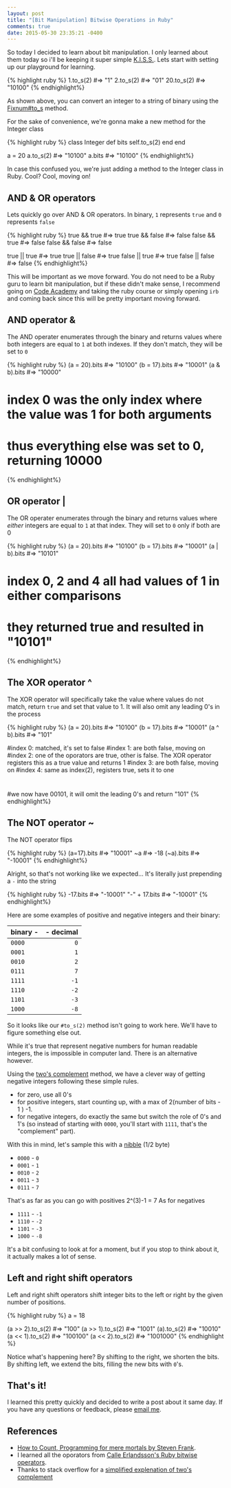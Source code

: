 ```yaml
---
layout: post
title: "[Bit Manipulation] Bitwise Operations in Ruby"
comments: true
date: 2015-05-30 23:35:21 -0400
---
```


So today I decided to learn about bit manipulation. I only learned about them today so i'll be keeping it super simple [K.I.S.S.](http://en.wikipedia.org/wiki/KISS_principle). Lets start with setting up our playground for learning.


{% highlight ruby %}
1.to_s(2)  #=> "1"
2.to_s(2)  #=> "01"
20.to_s(2) #=> "10100"
{% endhighlight%}

As shown above, you can convert an integer to a string of binary using the [Fixnum#to_s](http://ruby-doc.org/core-2.1.0/Fixnum.html#method-i-to_s) method.

For the sake of convenience, we're gonna make a new method for the Integer class

{% highlight ruby %}
class Integer
    def bits
        self.to_s(2)
    end
end

a = 20
a.to_s(2) #=> "10100"
a.bits    #=> "10100"
{% endhighlight%}

In case this confused you, we're just adding a method to the Integer class in Ruby. Cool? Cool, moving on!

## AND & OR operators

Lets quickly go over AND & OR operators. In binary, ```1``` represents ```true``` and ```0``` represents ```false```

{% highlight ruby %}
true && true    #=> true
true && false   #=> false
false && true   #=> false
false && false  #=> false

true || true    #=> true
true || false   #=> true
false || true   #=> true
false || false  #=> false
{% endhighlight%}

This will be important as we move forward. You do not need to be a Ruby guru to learn bit manipulation, but if these didn't make sense, I recommend going on [Code Academy](www.codecademy.com) and taking the ruby course or simply opening ```irb``` and coming back since this will be pretty important moving forward.

## AND operator &

The AND operater enumerates through the binary and returns values where both integers are equal to  ```1``` at both indexes. If they don't match, they will be set to ```0```

{% highlight ruby %}
(a = 20).bits   #=> "10100"
(b = 17).bits   #=> "10001"
(a & b).bits    #=> "10000"

# index 0 was the only index where the value was 1 for both arguments
# thus everything else was set to 0, returning 10000
{% endhighlight%}

## OR operator |

The OR operater enumerates through the binary and returns values where _either_ integers are equal to  ```1``` at that index. They will set to ```0``` only if both are 0

{% highlight ruby %}
(a = 20).bits   #=> "10100"
(b = 17).bits   #=> "10001"
(a | b).bits    #=> "10101"

# index 0, 2 and 4 all had values of 1 in either comparisons
# they returned true and resulted in "10101"
{% endhighlight%}

## The XOR operator ^

The XOR operator will specifically take the value where values do not match, return ```true``` and set that value to 1. It will also omit any leading 0's in the process

{% highlight ruby %}
(a = 20).bits   #=> "10100"
(b = 17).bits   #=> "10001"
(a ^ b).bits    #=> "101"

#index 0: matched, it's set to false
#index 1: are both false, moving on
#index 2: one of the oporators are true, other is false. The XOR operator registers this as a true value and returns 1
#index 3: are both false, moving on
#index 4: same as index(2), registers true, sets it to one
#
#we now have 00101, it will omit the leading 0's and return "101"
{% endhighlight%}

## The NOT operator ~

The NOT operator flips

{% highlight ruby %}
(a=17).bits #=> "10001"
~a          #=> -18
(~a).bits   #=> "-10001"
{% endhighlight%}

Alright, so that's not working like we expected... It's literally just prepending a ```-``` into the string

{% highlight ruby %}
-17.bits        #=> "-10001"
"-" + 17.bits   #=> "-10001"
{% endhighlight%}

Here are some examples of positive and negative integers and their binary:

|binary -|- decimal|
|:---------|-------:|
|```0000```| ```0```|
|```0001```| ```1```|
|```0010```| ```2```|
|```0111```| ```7```|
|```1111```|```-1```|
|```1110```|```-2```|
|```1101```|```-3```|
|```1000```|```-8```|

So it looks like our ```#to_s(2)``` method isn't going to work here. We'll have to figure something else out.

While it's true that represent negative numbers for human readable integers, the is impossible in computer land. There is an alternative however.

Using the [two's complement](http://en.wikipedia.org/wiki/Two's_complement) method, we have a clever way of getting negative integers following these simple rules.

- for zero, use all 0's
- for positive integers, start counting up, with a max of 2(number of bits - 1 ) -1.
- for negative integers, do exactly the same but switch the role of 0's and 1's (so instead of starting with ```0000```, you'll start with ```1111```, that's the "complement" part).

With this in mind, let's sample this with a [nibble](http://en.wikipedia.org/wiki/Nibble) (1/2 byte)

- ```0000``` - ```0```
- ```0001``` - ```1```
- ```0010``` - ```2```
- ```0011``` - ```3```
- ```0111``` - ```7```

That's as far as you can go with positives 2^(3)-1 = 7
As for negatives

- ```1111``` - ```-1```
- ```1110``` - ```-2```
- ```1101``` - ```-3```
- ```1000``` - ```-8```

It's a bit confusing to look at for a moment, but if you stop to think about it, it actually makes a lot of sense.


## Left and right shift operators

Left and right shift operators shift integer bits to the left or right by the given number of positions.

{% highlight ruby %}
a = 18

(a >> 2).to_s(2)       #=>     "100"
(a >> 1).to_s(2)       #=>    "1001"
(a).to_s(2)            #=>   "10010"
(a << 1).to_s(2)       #=>  "100100"
(a << 2).to_s(2)       #=> "1001000"
{% endhighlight %}

Notice what's happening here? By shifting to the right, we shorten the bits. By shifting left, we extend the bits, filling the new bits with ```0```'s.

## That's it!

I learned this pretty quickly and decided to write a post about it same day. If you have any questions or feedback, please [email me](mailto:rjny86@gmail.com).

## References
- [How to Count, Programming for mere mortals by Steven Frank](http://www.amazon.com/Count-Programming-Mere-Mortals-Book-ebook/dp/B005DPIKPE).
- I learned all the oporators from [Calle Erlandsson's Ruby bitwise operators](http://www.amazon.com/Count-Programming-Mere-Mortals-Book-ebook/dp/B005DPIKPE).
- Thanks to stack overflow for a [simplified explenation of two's complement](http://stackoverflow.com/questions/1049722/what-is-2s-complement)
